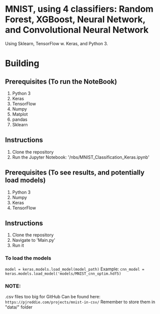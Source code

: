 # MNIST, using 4 classifiers: Random Forest, XGBoost, Neural Network, and Convolutional Neural Network
Using Sklearn, TensorFlow w. Keras, and Python 3.  

# Building

## Prerequisites (To run the NoteBook)
1. Python 3
2. Keras
3. TensorFlow
4. Numpy
5. Matplot
6. pandas
7. Sklearn

## Instructions
1. Clone the repository
2. Run the Jupyter Notebook: '/nbs/MNIST_Classification_Keras.ipynb'

## Prerequisites (To see results, and potentially load models)
1. Python 3
2. Numpy
3. Keras
4. TensorFlow

## Instructions
1. Clone the repository
2. Navigate to 'Main.py'
3. Run it

### To load the models
```model = keras.models.load_model(model_path)```
Example: ```cnn_model = keras.models.load_model('models/MNIST_cnn_optim.hdf5)```


### NOTE: 
.csv files too big for GitHub
Can be found here:
`https://pjreddie.com/projects/mnist-in-csv/`
Remember to store them in "data/" folder
